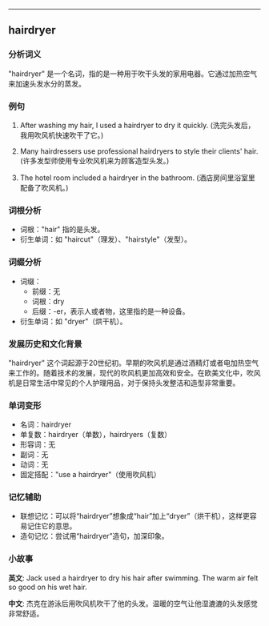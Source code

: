 
---------------
## hairdryer
### 分析词义
"hairdryer" 是一个名词，指的是一种用于吹干头发的家用电器。它通过加热空气来加速头发水分的蒸发。

### 例句
1. After washing my hair, I used a hairdryer to dry it quickly.
   (洗完头发后，我用吹风机快速吹干了它。)

2. Many hairdressers use professional hairdryers to style their clients' hair.
   (许多发型师使用专业吹风机来为顾客造型头发。)

3. The hotel room included a hairdryer in the bathroom.
   (酒店房间里浴室里配备了吹风机。)

### 词根分析
- 词根："hair" 指的是头发。
- 衍生单词：如 "haircut"（理发）、"hairstyle"（发型）。

### 词缀分析
- 词缀：
  - 前缀：无
  - 词根：dry
  - 后缀：-er，表示人或者物，这里指的是一种设备。
- 衍生单词：如 "dryer"（烘干机）。

### 发展历史和文化背景
"hairdryer" 这个词起源于20世纪初。早期的吹风机是通过酒精灯或者电加热空气来工作的。随着技术的发展，现代的吹风机更加高效和安全。在欧美文化中，吹风机是日常生活中常见的个人护理用品，对于保持头发整洁和造型非常重要。

### 单词变形
- 名词：hairdryer
- 单复数：hairdryer（单数），hairdryers（复数）
- 形容词：无
- 副词：无
- 动词：无
- 固定搭配："use a hairdryer"（使用吹风机）

### 记忆辅助
- 联想记忆：可以将“hairdryer”想象成“hair”加上“dryer”（烘干机），这样更容易记住它的意思。
- 造句记忆：尝试用“hairdryer”造句，加深印象。

### 小故事
**英文**:
Jack used a hairdryer to dry his hair after swimming. The warm air felt so good on his wet hair.

**中文**:
杰克在游泳后用吹风机吹干了他的头发。温暖的空气让他湿漉漉的头发感觉非常舒适。

